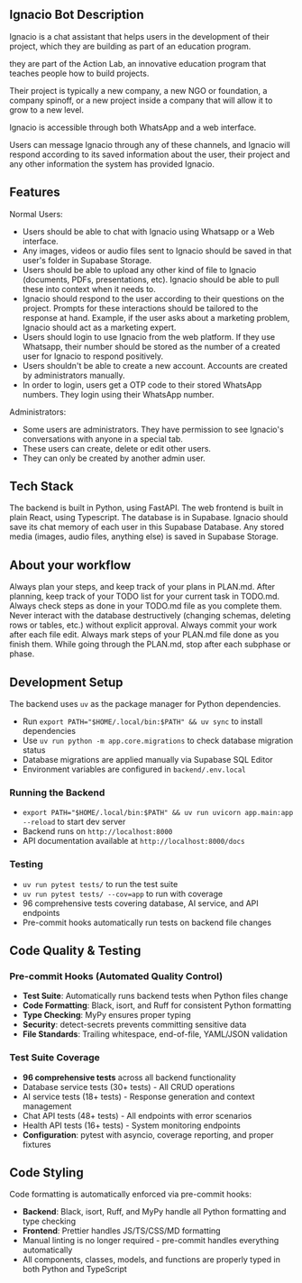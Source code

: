 ## Ignacio Bot Description
Ignacio is a chat assistant that helps users in the development of their project, which they are building as part of an education program.

they are part of the Action Lab, an innovative education program that teaches people how to build projects.

Their project is typically a new company, a new NGO or foundation, a company spinoff, or a new project inside a company that will allow it to grow to a new level.

Ignacio is accessible through both WhatsApp and a web interface.

Users can message Ignacio through any of these channels, and Ignacio will respond according to its saved information about the user, their project and any other information the system has provided Ignacio.

## Features

Normal Users:
* Users should be able to chat with Ignacio using Whatsapp or a Web interface.
* Any images, videos or audio files sent to Ignacio should be saved in that user's folder in Supabase Storage.
* Users should be able to upload any other kind of file to Ignacio (documents, PDFs, presentations, etc). Ignacio should be able to pull these into context when it needs to.
* Ignacio should respond to the user according to their questions on the project. Prompts for these interactions should be tailored to the response at hand. Example, if the user asks about a marketing problem, Ignacio should act as a marketing expert.
* Users should login to use Ignacio from the web platform. If they use Whatsapp, their number should be stored as the number of a created user for Ignacio to respond positively.
* Users shouldn't be able to create a new account. Accounts are created by administrators manually.
* In order to login, users get a OTP code to their stored WhatsApp numbers. They login using their WhatsApp number.

Administrators:
* Some users are administrators. They have permission to see Ignacio's conversations with anyone in a special tab.
* These users can create, delete or edit other users.
* They can only be created by another admin user.


## Tech Stack

The backend is built in Python, using FastAPI.
The web frontend is built in plain React, using Typescript.
The database is in Supabase. Ignacio should save its chat memory of each user in this Supabase Database.
Any stored media (images, audio files, anything else) is saved in Supabase Storage.


## About your workflow

Always plan your steps, and keep track of your plans in PLAN.md.
After planning, keep track of your TODO list for your current task in TODO.md.
Always check steps as done in your TODO.md file as you complete them.
Never interact with the database destructively (changing schemas, deleting rows or tables, etc.) without explicit approval.
Always commit your work after each file edit.
Always mark steps of your PLAN.md file done as you finish them.
While going through the PLAN.md, stop after each subphase or phase.

## Development Setup

The backend uses `uv` as the package manager for Python dependencies.
- Run `export PATH="$HOME/.local/bin:$PATH" && uv sync` to install dependencies
- Use `uv run python -m app.core.migrations` to check database migration status
- Database migrations are applied manually via Supabase SQL Editor
- Environment variables are configured in `backend/.env.local`

### Running the Backend
- `export PATH="$HOME/.local/bin:$PATH" && uv run uvicorn app.main:app --reload` to start dev server
- Backend runs on `http://localhost:8000`
- API documentation available at `http://localhost:8000/docs`

### Testing
- `uv run pytest tests/` to run the test suite
- `uv run pytest tests/ --cov=app` to run with coverage
- 96 comprehensive tests covering database, AI service, and API endpoints
- Pre-commit hooks automatically run tests on backend file changes


## Code Quality & Testing

### Pre-commit Hooks (Automated Quality Control)
- **Test Suite**: Automatically runs backend tests when Python files change
- **Code Formatting**: Black, isort, and Ruff for consistent Python formatting
- **Type Checking**: MyPy ensures proper typing
- **Security**: detect-secrets prevents committing sensitive data
- **File Standards**: Trailing whitespace, end-of-file, YAML/JSON validation

### Test Suite Coverage
- **96 comprehensive tests** across all backend functionality
- Database service tests (30+ tests) - All CRUD operations
- AI service tests (18+ tests) - Response generation and context management
- Chat API tests (48+ tests) - All endpoints with error scenarios
- Health API tests (16+ tests) - System monitoring endpoints
- **Configuration**: pytest with asyncio, coverage reporting, and proper fixtures

## Code Styling

Code formatting is automatically enforced via pre-commit hooks:
- **Backend**: Black, isort, Ruff, and MyPy handle all Python formatting and type checking
- **Frontend**: Prettier handles JS/TS/CSS/MD formatting
- Manual linting is no longer required - pre-commit handles everything automatically
- All components, classes, models, and functions are properly typed in both Python and TypeScript
